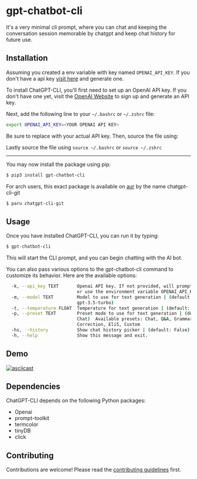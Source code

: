 # gpt-chatbot-cli

It's a very minimal cli prompt, where you can chat and keeping the conversation session memorable by chatgpt and keep chat history for future use.

## Installation

Assuming you created a env variable with key named `OPENAI_API_KEY`.
If you don't have a api key [visit here](https://platform.openai.com/account/api-keys) and generate one.

To install ChatGPT-CLI, you'll first need to set up an OpenAI API key. If you don't have one yet, visit the [OpenAI Website](https://platform.openai.com/account/api-keys) to sign up and generate an API key.


Next, add the following line to your `~/.bashrc` or `~/.zshrc` file:

```bash
export OPENAI_API_KEY=<YOUR OPENAI API KEY>

```
Be sure to replace <YOUR OPENAI API KEY> with your actual API key. Then, source the file using:

Lastly source the file using `source ~/.bashrc` or `source ~/.zshrc`


---

You may now install the package using pip:

```bash
$ pip3 install gpt-chatbot-cli
```

For arch users, this exact package is available on [aur](https://aur.archlinux.org/packages/chatgpt-cli-git) by the name chatgpt-cli-git

```bash
$ paru chatgpt-cli-git
```

## Usage

Once you have installed ChatGPT-CLI, you can run it by typing:
```bash
$ gpt-chatbot-cli
```

This will start the CLI prompt, and you can begin chatting with the AI bot.

You can also pass various options to the gpt-chatbot-cli command to customize its behavior. Here are the available options:

```bash
  -k, --api_key TEXT       Openai API key. If not provided, will prompt for it
                           or use the environment variable OPENAI_API_KEY.
  -m, --model TEXT         Model to use for text generation | (default:
                           gpt-3.5-turbo)
  -t, --temperature FLOAT  Temperature for text generation | (default: 0.9)
  -p, --preset TEXT        Preset mode to use for text generation | (default:
                           Chat)  Available presets: Chat, Q&A, Grammar
                           Correction, Eli5, Custom
  -hs, --history           Show chat history picker | (default: False)
  -h, --help               Show this message and exit.
```

## Demo

[![asciicast](https://asciinema.org/a/9L0MjDExrMFb0XhBbqYaXBBWL.svg)](https://asciinema.org/a/9L0MjDExrMFb0XhBbqYaXBBWL)



## Dependencies

ChatGPT-CLI depends on the following Python packages:

- Openai
- prompt-toolkit
- termcolor
- tinyDB
- click

## Contributing

Contributions are welcome! Please read the [contributing guidelines](CONTRIBUTING.md) first.
